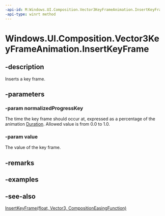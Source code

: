 ```yaml
---
-api-id: M:Windows.UI.Composition.Vector3KeyFrameAnimation.InsertKeyFrame(System.Single,Windows.Foundation.Numerics.Vector3)
-api-type: winrt method
---
```


<!-- Method syntax
public void InsertKeyFrame(System.Single normalizedProgressKey, Windows.Foundation.Numerics.Vector3 value)
-->

# Windows.UI.Composition.Vector3KeyFrameAnimation.InsertKeyFrame

## -description
Inserts a key frame.



## -parameters
### -param normalizedProgressKey
The time the key frame should occur at, expressed as a percentage of the animation [Duration](keyframeanimation_duration.md). Allowed value is from 0.0 to 1.0.

### -param value
The value of the key frame.

## -remarks

## -examples

## -see-also
[InsertKeyFrame(float, Vector3, CompositionEasingFunction)](vector3keyframeanimation_insertkeyframe_1712396997.md)
